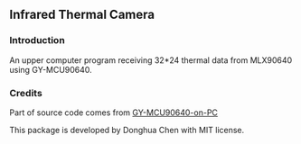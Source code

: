 ## Infrared Thermal Camera

### Introduction
An upper computer program receiving 32*24 thermal data from MLX90640 using GY-MCU90640.

### Credits

Part of source code comes from [GY-MCU90640-on-PC](https://github.com/autogyro/GY-MCU90640-on-PC)

This package is developed by Donghua Chen with MIT license. 